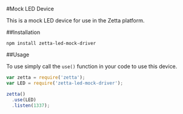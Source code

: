 #Mock LED Device

This is a mock LED device for use in the Zetta platform.

##Installation

`npm install zetta-led-mock-driver`

##Usage

To use simply call the `use()` function in your code to use this device.

```javascript
var zetta = require('zetta');
var LED = require('zetta-led-mock-driver');

zetta()
  .use(LED)
  .listen(1337);
```
